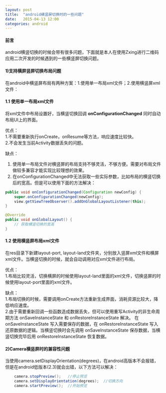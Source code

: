 ```yaml
---
layout: post
title:  "android横竖屏切换时的一些问题"
date:   2015-04-13 12:00
categories: android
---
```

#### 前言  
android横竖切换的时候会带有很多问题，下面就是本人在使用Zxing进行二维码应用二次开发的时候遇到的一些横竖屏切换问题。

#### 1)支持横屏竖屏切换布局问题
在android中横竖屏布局有两种方案：1.使用单一布局xml文件；2.使用横竖屏xml文件：

#### 1.1 使用单一布局xml文件  
将xml文件中布局设置好，当横竖切换回调 **onConfigurationChanged** 同时自动布局UI上的界面。

优点：  
1.不需要重新执行onCreate，onResume等方法，响应速度比较快。   
2.不会发生当前Activity数据丢失的问题。 

缺点： 

1. 使用单一布局文件对横竖屏的布局支持不够灵活，不够方便。需要对布局文件做较多兼容才能实现比较理想的效果。  
2. 在onConfigurationChanged中无法获取一些实际参数，比如布局的横竖切换后的宽高。但是可以使用下面的方法解决： 

```java
public void onConfigurationChanged(Configuration newConfig) {
	super.onConfigurationChanged(newConfig);
	view.getViewTreeObserver().addOnGlobalLayoutListener(this);
}

@Override
public void onGlobalLayout() {
	// 获取横竖切换的宽高
}
```



#### 1.2 使用横竖屏布局xml文件   
在res目录下新建layout-port, layout-land文件夹，分别放入竖屏xml文件和横屏xml文件。当横竖切换的时候，就会自动调用对应xml文件进行布局。 

优点：  
1.布局比较灵活，切换横屏的时候使用layout-land里面的xml文件，切换竖屏的时候使用layout-port里面的xml文件。

缺点：   
1.布局切换的时候，需要调用onCreate方法重新生成界面，消耗资源比较大，降低响应速度。   
2.由于需要重新回调一些函数造成数据丢失，但可以使用重写Activity的非生命周期方法 onSaveInstanceState 和 onRestoreInstanceState 解决。
在 onSaveInstanceState 写入需要保存的数据，在 onRestoreInstanceState 写入还原数据的逻辑。当横竖切换时会先调用 onSaveInstanceState 保存数据，当横竖切换完毕后用 onRestoreInstanceState 恢复数据。

#### 2)Camera横竖屏时的兼容性问题
当使用camera.setDisplayOrientation(degrees)，在android高版本不会报错，但是在android低版本(2.3)就会出错，以下方法可以解决：
```java
	camera.stopPreview();	//停止预览
	camera.setDisplayOrientation(degrees);	//切换方向
	camera.startPreview();	//开始预览
```